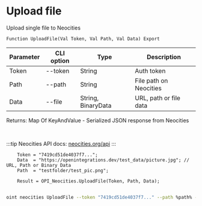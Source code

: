 ﻿---
sidebar_position: 1
---

# Upload file
 Upload single file to Neocities



`Function UploadFile(Val Token, Val Path, Val Data) Export`

  | Parameter | CLI option | Type | Description |
  |-|-|-|-|
  | Token | --token | String | Auth token |
  | Path | --path | String | File path on Neocities |
  | Data | --file | String, BinaryData | URL, path or file data |

  
  Returns:  Map Of KeyAndValue - Serialized JSON response from Neocities

<br/>

:::tip
Neocities API docs: [neocities.org/api](https://neocities.org/api)
:::
<br/>


```bsl title="Code example"
    Token = "7419cd51de4037f7...";
    Data  = "https://openintegrations.dev/test_data/picture.jpg"; // URL, Path or Binary Data
    Path  = "testfolder/test_pic.png";

    Result = OPI_Neocities.UploadFile(Token, Path, Data);
```



```sh title="CLI command example"
    
oint neocities UploadFile --token "7419cd51de4037f7..." --path %path% --file "https://github.com/Bayselonarrend/OpenIntegrations/raw/main/service/test_data/picture.jpg"

```

```json title="Result"

```

